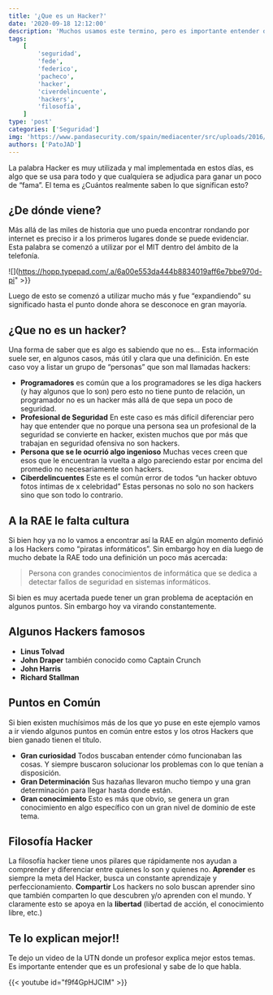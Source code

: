 ```yaml
---
title: '¿Que es un Hacker?'
date: '2020-09-18 12:12:00'
description: 'Muchos usamos este termino, pero es importante entender de donde viene y que significa'
tags:
    [
        'seguridad',
        'fede',
        'federico',
        'pacheco',
        'hacker',
        'civerdelincuente',
        'hackers',
        'filosofía',
    ]
type: 'post'
categories: ['Seguridad']
img: 'https://www.pandasecurity.com/spain/mediacenter/src/uploads/2016/03/pandasecurity-Who-are-the-most-famous-hackers-in-history.jpg'
authors: ['PatoJAD']
---
```


La palabra Hacker es muy utilizada y mal implementada en estos días, es algo que se usa para todo y que cualquiera se adjudica para ganar un poco de “fama”. El tema es ¿Cuántos realmente saben lo que significan esto?

## ¿De dónde viene?

Más allá de las miles de historia que uno pueda encontrar rondando por internet es preciso ir a los primeros lugares donde se puede evidenciar. Esta palabra se comenzó a utilizar por el MIT dentro del ámbito de la telefonía.

![](https://hopp.typepad.com/.a/6a00e553da444b8834019aff6e7bbe970d-pi" >}}

Luego de esto se comenzó a utilizar mucho más y fue “expandiendo” su significado hasta el punto donde ahora se desconoce en gran mayoría.

## ¿Que **no** es un hacker?

Una forma de saber que es algo es sabiendo que no es… Esta información suele ser, en algunos casos, más útil y clara que una definición. En este caso voy a listar un grupo de “personas” que son mal llamadas hackers:

-   **Programadores** es común que a los programadores se les diga hackers (y hay algunos que lo son) pero esto no tiene punto de relación, un programador no es un hacker más allá de que sepa un poco de seguridad.
-   **Profesional de Seguridad** En este caso es más difícil diferenciar pero hay que entender que no porque una persona sea un profesional de la seguridad se convierte en hacker, existen muchos que por más que trabajan en seguridad ofensiva no son hackers.
-   **Persona que se le ocurrió algo ingenioso** Muchas veces creen que esos que le encuentran la vuelta a algo pareciendo estar por encima del promedio no necesariamente son hackers.
-   **Ciberdelincuentes** Este es el común error de todos “un hacker obtuvo fotos íntimas de x celebridad” Estas personas no solo no son hackers sino que son todo lo contrario.

## A la **RAE** le falta cultura

Si bien hoy ya no lo vamos a encontrar así la RAE en algún momento definió a los Hackers como “piratas informáticos”. Sin embargo hoy en día luego de mucho debate la RAE todo una definición un poco más acercada:

> Persona con grandes conocimientos de informática que se dedica a detectar fallos de seguridad en sistemas informáticos.

Si bien es muy acertada puede tener un gran problema de aceptación en algunos puntos. Sin embargo hoy va virando constantemente.

## Algunos Hackers famosos

-   **Linus Tolvad**
-   **John Draper** también conocido como Captain Crunch
-   **John Harris**
-   **Richard Stallman**

## Puntos en Común

Si bien existen muchísimos más de los que yo puse en este ejemplo vamos a ir viendo algunos puntos en común entre estos y los otros Hackers que bien ganado tienen el título.

-   **Gran curiosidad** Todos buscaban entender cómo funcionaban las cosas. Y siempre buscaron solucionar los problemas con lo que tenían a disposición.
-   **Gran Determinación** Sus hazañas llevaron mucho tiempo y una gran determinación para llegar hasta donde están.
-   **Gran conocimiento** Esto es más que obvio, se genera un gran conocimiento en algo específico con un gran nivel de dominio de este tema.

## Filosofía Hacker

La filosofía hacker tiene unos pilares que rápidamente nos ayudan a comprender y diferenciar entre quienes lo son y quienes no. **Aprender** es siempre la meta del Hacker, busca un constante aprendizaje y perfeccionamiento. **Compartir** Los hackers no solo buscan aprender sino que también comparten lo que descubren y/o aprenden con el mundo. Y claramente esto se apoya en la **libertad** (libertad de acción, el conocimiento libre, etc.)

## Te lo explican mejor!!

Te dejo un video de la UTN donde un profesor explica mejor estos temas. Es importante entender que es un profesional y sabe de lo que habla.

{{< youtube id="f9f4GpHJCIM" >}}
